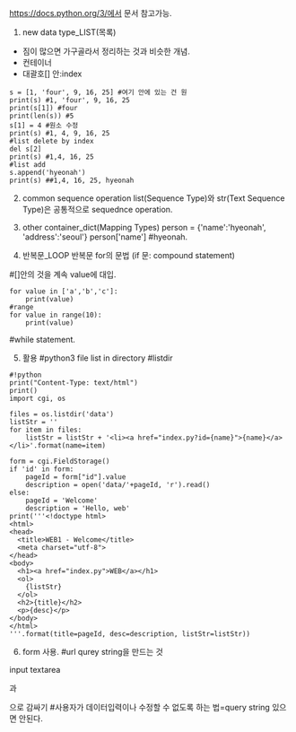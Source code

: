 https://docs.python.org/3/에서 문서 참고가능.

1. new data type_LIST(목록)
- 짐이 많으면 가구골라서 정리하는 것과 비슷한 개념.
- 컨테이너
- 대괄호[] 안:index
```
s = [1, 'four', 9, 16, 25] #여기 안에 있는 건 원
print(s) #1, 'four', 9, 16, 25
print(s[1]) #four
print(len(s)) #5
s[1] = 4 #원소 수정
print(s) #1, 4, 9, 16, 25
#list delete by index
del s[2]
print(s) #1,4, 16, 25
#list add
s.append('hyeonah')
print(s) ##1,4, 16, 25, hyeonah
```


2. common sequence operation
list(Sequence Type)와 str(Text Sequence Type)은 공통적으로 sequednce operation.

3. other container_dict(Mapping Types)
person = {'name':'hyeonah', 'address':'seoul'}
person['name'] #hyeonah.

4. 반복문_LOOP
반복문 for의 문법
(if 문: compound statement)

#[]안의 것을 계속 value에 대입.
```
for value in ['a','b','c']:
    print(value)
#range
for value in range(10):
    print(value)
```

#while statement.


5. 활용
#python3 file list in directory
#listdir

```
#!python
print("Content-Type: text/html")
print()
import cgi, os

files = os.listdir('data')
listStr = ''
for item in files:
    listStr = listStr + '<li><a href="index.py?id={name}">{name}</a></li>'.format(name=item)

form = cgi.FieldStorage()
if 'id' in form:
    pageId = form["id"].value
    description = open('data/'+pageId, 'r').read()
else:
    pageId = 'Welcome'
    description = 'Hello, web'
print('''<!doctype html>
<html>
<head>
  <title>WEB1 - Welcome</title>
  <meta charset="utf-8">
</head>
<body>
  <h1><a href="index.py">WEB</a></h1>
  <ol>
    {listStr}
  </ol>
  <h2>{title}</h2>
  <p>{desc}</p>
</body>
</html>
'''.format(title=pageId, desc=description, listStr=listStr))
```

6. form 사용.
#url qurey string을 만드는 것

input
textarea
<form>과 </form>으로 감싸기
#사용자가 데이터입력이나 수정할 수 없도록 하는 법=query string 있으면 안된다.

